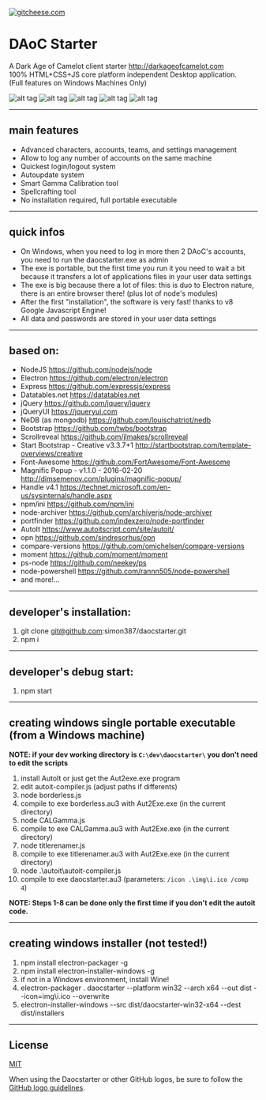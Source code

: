 [![gitcheese.com](https://s3.amazonaws.com/gitcheese-ui-master/images/badge.svg)](https://www.gitcheese.com/donate/users/18740246/repos/80989370)

# DAoC Starter

A Dark Age of Camelot client starter <http://darkageofcamelot.com>  
100% HTML+CSS+JS core platform independent Desktop application.  
(Full features on Windows Machines Only)

![alt tag](https://user-images.githubusercontent.com/18740246/28262306-db0478f8-6ae2-11e7-8212-930a8169d112.png)
![alt tag](https://user-images.githubusercontent.com/18740246/28262307-db1cf806-6ae2-11e7-8e11-49e850738aa1.png)
![alt tag](https://user-images.githubusercontent.com/18740246/28262308-db1f0420-6ae2-11e7-9df9-28f5273d9543.png)
![alt tag](https://user-images.githubusercontent.com/18740246/28262309-db20729c-6ae2-11e7-94c9-b1aa310f09fe.png)
![alt tag](https://user-images.githubusercontent.com/18740246/28262310-db27d3b6-6ae2-11e7-890a-eb1b4b9889f7.png)

---

## main features

+ Advanced characters, accounts, teams, and settings management
+ Allow to log any number of accounts on the same machine
+ Quickest login/logout system
+ Autoupdate system
+ Smart Gamma Calibration tool
+ Spellcrafting tool
+ No installation required, full portable executable

---

## quick infos

+ On Windows, when you need to log in more then 2 DAoC's accounts, you need to run the daocstarter.exe as admin
+ The exe is portable, but the first time you run it you need to wait a bit because it transfers a lot of applications files in your user data settings
+ The exe is big because there a lot of files: this is duo to Electron nature, there is an entire browser there! (plus lot of node's  modules)
+ After the first "installation", the software is very fast! thanks to v8 Google Javascript Engine!
+ All data and passwords are stored in your user data settings

---

## based on:

+ NodeJS <https://github.com/nodejs/node>
+ Electron <https://github.com/electron/electron>
+ Express <https://github.com/expressjs/express>
+ Datatables.net <https://datatables.net>
+ jQuery <https://github.com/jquery/jquery>
+ jQueryUI <https://jqueryui.com>
+ NeDB (as mongodb) <https://github.com/louischatriot/nedb>
+ Bootstrap <https://github.com/twbs/bootstrap>
+ Scrollreveal <https://github.com/jlmakes/scrollreveal>
+ Start Bootstrap - Creative v3.3.7+1 <http://startbootstrap.com/template-overviews/creative>
+ Font-Awesome <https://github.com/FortAwesome/Font-Awesome>
+ Magnific Popup - v1.1.0 - 2016-02-20 <http://dimsemenov.com/plugins/magnific-popup/>
+ Handle v4.1 <https://technet.microsoft.com/en-us/sysinternals/handle.aspx>
+ npm/ini <https://github.com/npm/ini>
+ node-archiver <https://github.com/archiverjs/node-archiver>
+ portfinder <https://github.com/indexzero/node-portfinder>
+ AutoIt <https://www.autoitscript.com/site/autoit/>
+ opn <https://github.com/sindresorhus/opn>
+ compare-versions <https://github.com/omichelsen/compare-versions>
+ moment <https://github.com/moment/moment>
+ ps-node <https://github.com/neekey/ps>
+ node-powershell <https://github.com/rannn505/node-powershell>
+ and more!...

---

## developer's installation:

1. git clone git@github.com:simon387/daocstarter.git
2. npm i

---

## developer's debug start:

1. npm start

---

## creating windows single portable executable (from a Windows machine)

**NOTE: if your dev working directory is ```C:\dev\daocstarter\``` you don't need to edit the scripts**

1. install AutoIt or just get the Aut2exe.exe program
2. edit autoit-compiler.js (adjust paths if differents)
3. node borderless.js
4. compile to exe borderless.au3 with Aut2Exe.exe (in the current directory)
5. node CALGamma.js
6. compile to exe CALGamma.au3 with Aut2Exe.exe (in the current directory)
7. node titlerenamer.js
8. compile to exe titlerenamer.au3 with Aut2Exe.exe (in the current directory)
9. node .\autoit\autoit-compiler.js
10. compile to exe daocstarter.au3 (parameters: ```/icon .\img\i.ico /comp 4```)

**NOTE: Steps 1-8 can be done only the first time if you don't edit the autoit code.**

---

## creating windows installer (not tested!)

1. npm install electron-packager -g
2. npm install electron-installer-windows -g
3. if not in a Windows environment, install Wine!
4. electron-packager . daocstarter --platform win32 --arch x64 --out dist --icon=img\i.ico --overwrite
5. electron-installer-windows --src dist/daocstarter-win32-x64 --dest dist/installers

---

## License

[MIT](https://github.com/simon387/daocstarter/blob/master/LICENSE.md)


When using the Daocstarter or other GitHub logos, be sure to follow the [GitHub logo guidelines](https://github.com/logos).
